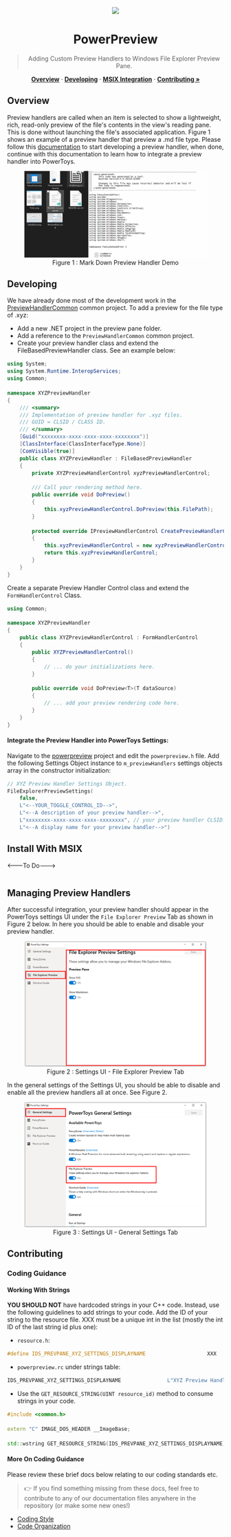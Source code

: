 <center>

<img width="200" src="../../../doc/images/Logo.jpg">

# PowerPreview
> Adding Custom Preview Handlers to Windows File Explorer Preview Pane.

[**Overview**](#overview) · 
[**Developing**](#Developing) · 
[**MSIX Integration**](#Install-With-MSIX) · 
[**Contributing »**](#Contributing)
</center>

## Overview

Preview handlers are called when an item is selected to show a lightweight, rich, read-only preview of the file's contents in the view's reading pane. This is done without launching the file's associated application. Figure 1 shows an example of a preview handler that preview a .md file type. Please follow this [documentation](https://docs.microsoft.com/en-us/archive/msdn-magazine/2007/january/windows-vista-and-office-writing-your-own-preview-handlers) to start developing a preview handler, when done, continue with this documentation to learn how to integrate a preview handler into PowerToys.

<center>

<figure>
  <img src="../../../doc/images/preview_pane/markdown.gif" alt="Mark Down Preview Handler Demo" >
  <figcaption>Figure 1 : Mark Down Preview Handler Demo</figcaption>
</figure>

</center>

## Developing

We have already done most of the development work in the [PreviewHandlerCommon](./common/cominterop/IPreviewHandler.cs) common project. To add a preview for the file type of .xyz:

-  Add a new .NET project in the preview pane folder.
-  Add a reference to the `PreviewHandlerCommon` common project.
-  Create your preview handler class and extend the FileBasedPreviewHandler class. See an example below:

```csharp
using System;
using System.Runtime.InteropServices;
using Common;

namespace XYZPreviewHandler
{
    /// <summary>
    /// Implementation of preview handler for .xyz files.
    /// GUID = CLSID / CLASS ID.
    /// </summary>
    [Guid("xxxxxxxx-xxxx-xxxx-xxxx-xxxxxxxx")]
    [ClassInterface(ClassInterfaceType.None)]
    [ComVisible(true)]
    public class XYZPreviewHandler : FileBasedPreviewHandler
    {
        private XYZPreviewHandlerControl xyzPreviewHandlerControl;

        /// Call your rendering method here.
        public override void DoPreview()
        {
            this.xyzPreviewHandlerControl.DoPreview(this.FilePath);
        }

        protected override IPreviewHandlerControl CreatePreviewHandlerControl()
        {
            this.xyzPreviewHandlerControl = new xyzPreviewHandlerControl();
            return this.xyzPreviewHandlerControl;
        }
    }
}
```

Create a separate Preview Handler Control class and extend the `FormHandlerControl` Class.

```csharp
using Common;

namespace XYZPreviewHandler
{
    public class XYZPreviewHandlerControl : FormHandlerControl
    {
        public XYZPreviewHandlerControl()
        {
            // ... do your initializations here.
        }

        public override void DoPreview<T>(T dataSource)
        {
            // ... add your preview rendering code here.
        }
    }
}
```


#### Integrate the Preview Handler into PowerToys Settings:

Navigate to the [powerpreview](../previewpane/powerpreview/powerpreview.h) project and edit the `powerpreview.h` file. Add the following Settings Object instance to `m_previewHandlers` settings objects array in the constructor initialization:

```cpp
// XYZ Preview Handler Settings Object.
FileExplorerPreviewSettings(
    false,
    L"<--YOUR_TOGGLE_CONTROL_ID-->",
    L"<--A description of your preview handler-->",
    L"xxxxxxxx-xxxx-xxxx-xxxx-xxxxxxxx", // your preview handler CLSID.
    L"<--A display name for your preview handler-->") 
```

## Install With MSIX

<---To Do--->
```xml

```

## Managing Preview Handlers

After successful integration, your preview handler should appear in the PowerToys settings UI under the `File Explorer Preview` Tab as shown in Figure 2 below. In here you should be able to enable and disable your preview handler.

<center>

<figure>
  <img src="../../../doc/images/preview_pane/settings-ui.png" alt="Settings UI - File Explorer Preview Tab" >
  <figcaption>Figure 2 : Settings UI - File Explorer Preview Tab</figcaption>
</figure>

</center>

In the general settings of the Settings UI, you should be able to disable and enable all the preview handlers all at once. See Figure 2.

<center>

<figure>
  <img src="../../../doc/images/preview_pane/general-settings.png" alt="Settings UI - General Settings Tab" >
  <figcaption>Figure 3 : Settings UI - General Settings Tab</figcaption>
</figure>

</center>

## Contributing

### Coding Guidance

#### Working With Strings

**YOU SHOULD NOT** have hardcoded strings in your C++ code. Instead, use the following guidelines to add strings to your code. Add the ID of your string to the resource file. XXX must be a unique int in the list (mostly the int ID of the last string id plus one):

- `resource.h`:

```cpp
#define IDS_PREVPANE_XYZ_SETTINGS_DISPLAYNAME                    XXX
```

- `powerpreview.rc` under strings table:

```cpp
IDS_PREVPANE_XYZ_SETTINGS_DISPLAYNAME               L"XYZ Preview Handler"
```

- Use the `GET_RESOURCE_STRING(UINT resource_id)` method to consume strings in your code.
```cpp
#include <common.h>

extern "C" IMAGE_DOS_HEADER __ImageBase;

std::wstring GET_RESOURCE_STRING(IDS_PREVPANE_XYZ_SETTINGS_DISPLAYNAME)
```

#### More On Coding Guidance
Please review these brief docs below relating to our coding standards etc.

> 👉 If you find something missing from these docs, feel free to contribute to any of our documentation files anywhere in the repository (or make some new ones\!)



* [Coding Style](../../../doc/devdocs/style.md)
* [Code Organization](../../../doc/devdocs/readme.md)

